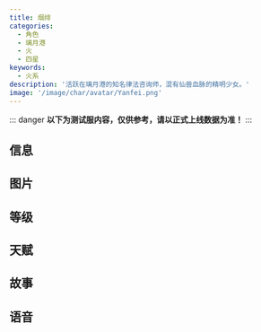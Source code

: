 ```yaml
---
title: 烟绯
categories:
  - 角色
  - 璃月港
  - 火
  - 四星
keywords:
  - 火系
description: '活跃在璃月港的知名律法咨询师，混有仙兽血脉的精明少女。'
image: '/image/char/avatar/Yanfei.png'
---
```


::: danger
**以下为测试服内容，仅供参考，请以正式上线数据为准！**
:::

## 信息

<char-card name="yanfei"/>

## 图片

<char-image name="yanfei"/>

## 等级

<char-level name="yanfei"/>

## 天赋

<char-talent name="yanfei"/>

## 故事

<char-story name="yanfei"/>

## 语音

<char-voice name="yanfei"/>
